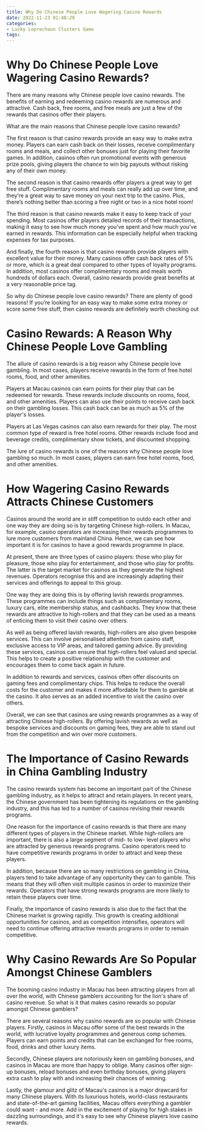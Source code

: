 ```yaml
---
title: Why Do Chinese People Love Wagering Casino Rewards 
date: 2022-11-23 01:48:29
categories:
- Lucky Leprechaun Clusters Game
tags:
---
```



#  Why Do Chinese People Love Wagering Casino Rewards? 

There are many reasons why Chinese people love casino rewards. The benefits of earning and redeeming casino rewards are numerous and attractive. Cash back, free rooms, and free meals are just a few of the rewards that casinos offer their players.

What are the main reasons that Chinese people love casino rewards? 

The first reason is that casino rewards provide an easy way to make extra money. Players can earn cash back on their losses, receive complimentary rooms and meals, and collect other bonuses just for playing their favorite games. In addition, casinos often run promotional events with generous prize pools, giving players the chance to win big payouts without risking any of their own money.

The second reason is that casino rewards offer players a great way to get free stuff. Complimentary rooms and meals can really add up over time, and they’re a great way to save money on your next trip to the casino. Plus, there’s nothing better than scoring a free night or two in a nice hotel room!

The third reason is that casino rewards make it easy to keep track of your spending. Most casinos offer players detailed records of their transactions, making it easy to see how much money you’ve spent and how much you’ve earned in rewards. This information can be especially helpful when tracking expenses for tax purposes.

And finally, the fourth reason is that casino rewards provide players with excellent value for their money. Many casinos offer cash back rates of 5% or more, which is a great deal compared to other types of loyalty programs. In addition, most casinos offer complimentary rooms and meals worth hundreds of dollars each. Overall, casino rewards provide great benefits at a very reasonable price tag.

So why do Chinese people love casino rewards? There are plenty of good reasons! If you’re looking for an easy way to make some extra money or score some free stuff, then casino rewards are definitely worth checking out

#  Casino Rewards: A Reason Why Chinese People Love Gambling 

The allure of casino rewards is a big reason why Chinese people love gambling. In most cases, players receive rewards in the form of free hotel rooms, food, and other amenities.

Players at Macau casinos can earn points for their play that can be redeemed for rewards. These rewards include discounts on rooms, food, and other amenities. Players can also use their points to receive cash back on their gambling losses. This cash back can be as much as 5% of the player's losses.

Players at Las Vegas casinos can also earn rewards for their play. The most common type of reward is free hotel rooms. Other rewards include food and beverage credits, complimentary show tickets, and discounted shopping.

The lure of casino rewards is one of the reasons why Chinese people love gambling so much. In most cases, players can earn free hotel rooms, food, and other amenities.

#  How Wagering Casino Rewards Attracts Chinese Customers 

Casinos around the world are in stiff competition to outdo each other and one way they are doing so is by targeting Chinese high-rollers. 
In Macau, for example, casino operators are increasing their rewards programmes to lure more customers from mainland China. Hence, we can see how important it is for casinos to have a good rewards programme in place.

At present, there are three types of casino players: those who play for pleasure, those who play for entertainment, and those who play for profits. The latter is the target market for casinos as they generate the highest revenues. Operators recognise this and are increasingly adapting their services and offerings to appeal to this group.

One way they are doing this is by offering lavish rewards programmes. These programmes can include things such as complimentary rooms, luxury cars, elite membership status, and cashbacks. They know that these rewards are attractive to high-rollers and that they can be used as a means of enticing them to visit their casino over others.

As well as being offered lavish rewards, high-rollers are also given bespoke services. This can involve personalised attention from casino staff, exclusive access to VIP areas, and tailored gaming advice. By providing these services, casinos can ensure that high-rollers feel valued and special. This helps to create a positive relationship with the customer and encourages them to come back again in future.

In addition to rewards and services, casinos often offer discounts on gaming fees and complimentary chips. This helps to reduce the overall costs for the customer and makes it more affordable for them to gamble at the casino. It also serves as an added incentive to visit the casino over others.

Overall, we can see that casinos are using rewards programmes as a way of attracting Chinese high-rollers. By offering lavish rewards as well as bespoke services and discounts on gaming fees, they are able to stand out from the competition and win over more customers.

#  The Importance of Casino Rewards in China Gambling Industry 

The casino rewards system has become an important part of the Chinese gambling industry, as it helps to attract and retain players. In recent years, the Chinese government has been tightening its regulations on the gambling industry, and this has led to a number of casinos revising their rewards programs.

One reason for the importance of casino rewards is that there are many different types of players in the Chinese market. While high-rollers are important, there is also a large segment of mid- to low- level players who are attracted by generous rewards programs. Casino operators need to have competitive rewards programs in order to attract and keep these players.

In addition, because there are so many restrictions on gambling in China, players tend to take advantage of any opportunity they can to gamble. This means that they will often visit multiple casinos in order to maximize their rewards. Operators that have strong rewards programs are more likely to retain these players over time.

Finally, the importance of casino rewards is also due to the fact that the Chinese market is growing rapidly. This growth is creating additional opportunities for casinos, and as competition intensifies, operators will need to continue offering attractive rewards programs in order to remain competitive.

#  Why Casino Rewards Are So Popular Amongst Chinese Gamblers
The booming casino industry in Macau has been attracting players from all over the world, with Chinese gamblers accounting for the lion's share of casino revenue. So what is it that makes casino rewards so popular amongst Chinese gamblers?

There are several reasons why casino rewards are so popular with Chinese players. Firstly, casinos in Macau offer some of the best rewards in the world, with lucrative loyalty programmes and generous comp schemes. Players can earn points and credits that can be exchanged for free rooms, food, drinks and other luxury items.

Secondly, Chinese players are notoriously keen on gambling bonuses, and casinos in Macau are more than happy to oblige. Many casinos offer sign-up bonuses, reload bonuses and even birthday bonuses, giving players extra cash to play with and increasing their chances of winning.

Lastly, the glamour and glitz of Macau's casinos is a major drawcard for many Chinese players. With its luxurious hotels, world-class restaurants and state-of-the-art gaming facilities, Macau offers everything a gambler could want - and more. Add in the excitement of playing for high stakes in dazzling surroundings, and it's easy to see why Chinese players love casino rewards.